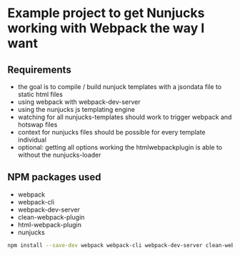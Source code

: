 # Example project to get Nunjucks working with Webpack the way I want

## Requirements
* the goal is to compile / build nunjuck templates with a jsondata file to static html files
* using webpack with webpack-dev-server
* using the nunjucks js templating engine
* watching for all nunjucks-templates should work to trigger webpack and hotswap files
* context for nunjucks files should be possible for every template individual
* optional: getting all options working the htmlwebpackplugin is able to without the nunjucks-loader


## NPM packages used
* webpack
* webpack-cli
* webpack-dev-server
* clean-webpack-plugin
* html-webpack-plugin
* nunjucks


```bash
npm install --save-dev webpack webpack-cli webpack-dev-server clean-webpack-plugin html-webpack-plugin nunjucks
```
